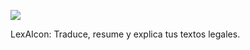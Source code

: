 ![](https://drive.google.com/uc?id=1FBozZB6s5pruTsnXp-SMuhqz4WmQoDIL)


LexAIcon: Traduce, resume y explica tus textos legales.
